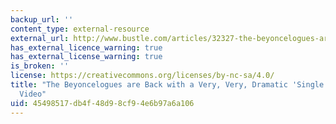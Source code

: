 ```yaml
---
backup_url: ''
content_type: external-resource
external_url: http://www.bustle.com/articles/32327-the-beyoncelogues-are-back-with-a-very-very-dramatic-single-ladies-video?utm_source=FBTraffic&utm_medium=fijifrost&utm_campaign=CMfacebook
has_external_licence_warning: true
has_external_license_warning: true
is_broken: ''
license: https://creativecommons.org/licenses/by-nc-sa/4.0/
title: "The Beyoncelogues are Back with a Very, Very, Dramatic 'Single Ladies'\u2014\
  Video"
uid: 45498517-db4f-48d9-8cf9-4e6b97a6a106
---
```

